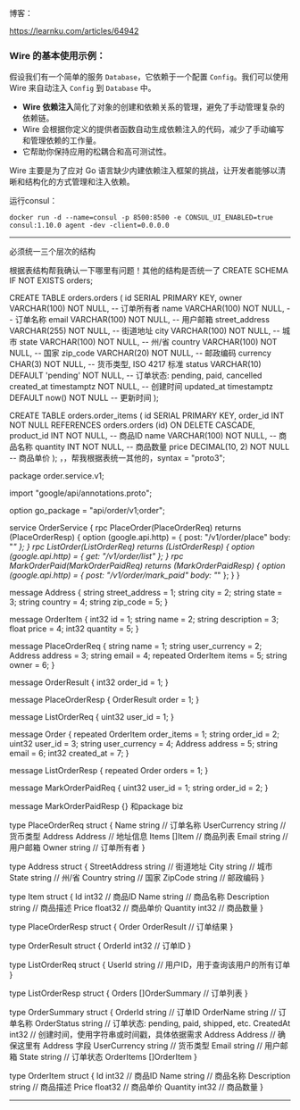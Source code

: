 
博客：

https://learnku.com/articles/64942


### Wire 的基本使用示例：

假设我们有一个简单的服务 `Database`，它依赖于一个配置 `Config`。我们可以使用 Wire 来自动注入 `Config` 到 `Database` 中。

- **Wire 依赖注入**简化了对象的创建和依赖关系的管理，避免了手动管理复杂的依赖链。
- Wire 会根据你定义的提供者函数自动生成依赖注入的代码，减少了手动编写和管理依赖的工作量。
- 它帮助你保持应用的松耦合和高可测试性。

Wire 主要是为了应对 Go 语言缺少内建依赖注入框架的挑战，让开发者能够以清晰和结构化的方式管理和注入依赖。




运行consul：

`docker run -d --name=consul -p 8500:8500 -e CONSUL_UI_ENABLED=true consul:1.10.0 agent -dev -client=0.0.0.0`



---
必须统一三个层次的结构

根据表结构帮我确认一下哪里有问题！其他的结构是否统一了 CREATE SCHEMA IF NOT EXISTS orders;

CREATE TABLE orders.orders
(
    id           SERIAL PRIMARY KEY,
    owner        VARCHAR(100)                  NOT NULL, -- 订单所有者
    name         VARCHAR(100)                  NOT NULL, -- 订单名称
    email        VARCHAR(100)                  NOT NULL, -- 用户邮箱
    street_address VARCHAR(255)                NOT NULL, -- 街道地址
    city         VARCHAR(100)                  NOT NULL, -- 城市
    state        VARCHAR(100)                  NOT NULL, -- 州/省
    country      VARCHAR(100)                  NOT NULL, -- 国家
    zip_code     VARCHAR(20)                   NOT NULL, -- 邮政编码
    currency     CHAR(3)                       NOT NULL, -- 货币类型, ISO 4217 标准
    status       VARCHAR(10) DEFAULT 'pending' NOT NULL, -- 订单状态: pending, paid, cancelled
    created_at   timestamptz                   NOT NULL, -- 创建时间
    updated_at   timestamptz DEFAULT now()     NOT NULL  -- 更新时间
);

CREATE TABLE orders.order_items
(
    id         SERIAL PRIMARY KEY,
    order_id   INT           NOT NULL REFERENCES orders.orders (id) ON DELETE CASCADE,
    product_id INT           NOT NULL, -- 商品ID
    name       VARCHAR(100)  NOT NULL, -- 商品名称
    quantity   INT           NOT NULL, -- 商品数量
    price      DECIMAL(10, 2) NOT NULL -- 商品单价
);
 ，，帮我根据表统一其他的，syntax = "proto3";

package order.service.v1;

import "google/api/annotations.proto";

option go_package = "api/order/v1;order";

service OrderService {
  rpc PlaceOrder(PlaceOrderReq) returns (PlaceOrderResp) {
    option (google.api.http) = {
      post: "/v1/order/place"
      body: "*"
    };
  }
  rpc ListOrder(ListOrderReq) returns (ListOrderResp) {
          option (google.api.http) = {
            get: "/v1/order/list"
        };
  }
  rpc MarkOrderPaid(MarkOrderPaidReq) returns (MarkOrderPaidResp) {
    option (google.api.http) = {
      post: "/v1/order/mark_paid"
      body: "*"
  };
  }
}

message Address {
  string street_address = 1;
  string city = 2;
  string state = 3;
  string country = 4;
  string zip_code = 5;
}

message OrderItem {
  int32 id = 1;
  string name = 2;
  string description = 3;
  float price = 4;
  int32 quantity = 5;
}

message PlaceOrderReq {
  string name = 1;
  string user_currency = 2;
  Address address = 3;
  string email = 4;
  repeated OrderItem items = 5;
  string owner = 6;
}

message OrderResult {
  int32 order_id = 1;
}

message PlaceOrderResp {
  OrderResult order = 1;
}

message ListOrderReq {
  uint32 user_id = 1;
}

message Order {
  repeated OrderItem order_items = 1;
  string order_id = 2;
  uint32 user_id = 3;
  string user_currency = 4;
  Address address = 5;
  string email = 6;
  int32 created_at = 7;
}

message ListOrderResp {
  repeated Order orders = 1;
}

message MarkOrderPaidReq {
  uint32 user_id = 1;
  string order_id = 2;
}

message MarkOrderPaidResp {}   和package biz

type PlaceOrderReq struct {
	Name         string  // 订单名称
	UserCurrency string  // 货币类型
	Address      Address // 地址信息
	Items        []Item  // 商品列表
	Email        string  // 用户邮箱
	Owner        string  // 订单所有者
}

type Address struct {
	StreetAddress string // 街道地址
	City          string // 城市
	State         string // 州/省
	Country       string // 国家
	ZipCode       string // 邮政编码
}

type Item struct {
	Id          int32   // 商品ID
	Name        string  // 商品名称
	Description string  // 商品描述
	Price       float32 // 商品单价
	Quantity    int32   // 商品数量
}

type PlaceOrderResp struct {
	Order OrderResult // 订单结果
}

type OrderResult struct {
	OrderId int32 // 订单ID
}

type ListOrderReq struct {
	UserId string // 用户ID，用于查询该用户的所有订单
}

type ListOrderResp struct {
	Orders []OrderSummary // 订单列表
}

type OrderSummary struct {
	OrderId      string  // 订单ID
	OrderName    string  // 订单名称
	OrderStatus  string  // 订单状态: pending, paid, shipped, etc.
	CreatedAt    int32   // 创建时间，使用字符串或时间戳，具体依据需求
	Address      Address // 确保这里有 Address 字段
	UserCurrency string  // 货币类型
	Email        string  // 用户邮箱
	State        string  // 订单状态
	OrderItems   []OrderItem
}

type OrderItem struct {
	Id          int32   // 商品ID
	Name        string  // 商品名称
	Description string  // 商品描述
	Price       float32 // 商品单价
	Quantity    int32   // 商品数量
}
 
---